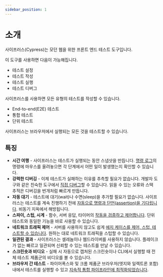 ```yaml
---
sidebar_position: 1
---
```


# 소개

사이프러스(Cypress)는 모던 웹을 위한 프론트 엔드 테스트 도구입니다.

이 도구를 사용하면 다음이 가능해집니다.

- 테스트 설정
- 테스트 작성
- 테스트 실행
- 테스트 디버그

사이프러스를 사용하면 모든 유형의 테스트를 작성할 수 있습니다.

- End-to-end(E2E) 테스트
- 통합 테스트
- 단위 테스트

사이프러스는 브라우저에서 실행되는 모든 것을 테스트할 수 있습니다.

## 특징

- **시간 여행** - 사이프러스는 테스트가 실행되는 동안 스냅샷을 만듭니다. [명령 로그](https://docs.cypress.io/guides/core-concepts/cypress-app#Command-Log)의 명령에 마우스를 올려놓으면 각 단계에서 어떤 일이 발생했는지 확인할 수 있습니다.
- **강력한 디버깅** - 이제 테스트가 실패하는 이유를 추측할 필요가 없습니다. 개발자 도구와 같은 친숙한 도구에서 [직접 디버그](https://docs.cypress.io/guides/guides/debugging)할 수 있습니다. 읽을 수 있는 오류와 스택 추적은 디버깅을 번개처럼 빠르게 만듭니다.
- **자동 대기** - 테스트에 대기(wait)나 수면(sleep)을 추가할 필요가 없습니다. 사이프러스는 테스트를 계속 진행하기 전에 [자동으로 명령과 단언(assertion)을 기다립니다](https://docs.cypress.io/guides/core-concepts/introduction-to-cypress#Cypress-is-Not-Like-jQuery). 비동기 지옥에서 해방됩니다.
- **스파이, 스텁, 시계** - 함수, 서버 응답, 타이머의 [작동을 검증하고 제어합니다](https://docs.cypress.io/guides/guides/stubs-spies-and-clocks). 단위 테스트와 동일한 기능을 바로 사용할 수 있습니다.
- **네트워크 트래픽 제어** - 서버를 사용하지 않고도 쉽게 [에지 케이스를 제어, 스텁, 테스트할 수 있습니다](https://docs.cypress.io/guides/guides/network-requests). 원하는 대로 네트워크 트래픽을 스텁할 수 있습니다.
- **일관된 결과** - 사이프러스는 셀레늄이나 웹드라이버를 사용하지 않습니다. 플레이크가 없는 빠르고 일관되며 신뢰할 수 있는 테스트를 만날 수 있습니다.
- **스크린숏과 비디오** - 실패 시 자동으로 캡처된 스크린숏이나 CLI에서 실행할 때 전체 테스트 제품군의 비디오를 볼 수 있습니다.
- **브라우저 간 테스트** - 파이어폭스와 및 크롬 제품군 브라우저(엣지와 일렉트론 포함) 내에서 테스트를 실행할 수 있고 [지속적 통합 파이프라인에 최적화되었습니다](https://docs.cypress.io/guides/guides/cross-browser-testing).
